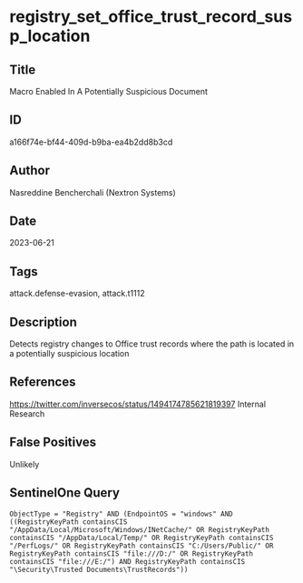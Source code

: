 # registry_set_office_trust_record_susp_location

## Title
Macro Enabled In A Potentially Suspicious Document

## ID
a166f74e-bf44-409d-b9ba-ea4b2dd8b3cd

## Author
Nasreddine Bencherchali (Nextron Systems)

## Date
2023-06-21

## Tags
attack.defense-evasion, attack.t1112

## Description
Detects registry changes to Office trust records where the path is located in a potentially suspicious location

## References
https://twitter.com/inversecos/status/1494174785621819397
Internal Research

## False Positives
Unlikely

## SentinelOne Query
```
ObjectType = "Registry" AND (EndpointOS = "windows" AND ((RegistryKeyPath containsCIS "/AppData/Local/Microsoft/Windows/INetCache/" OR RegistryKeyPath containsCIS "/AppData/Local/Temp/" OR RegistryKeyPath containsCIS "/PerfLogs/" OR RegistryKeyPath containsCIS "C:/Users/Public/" OR RegistryKeyPath containsCIS "file:///D:/" OR RegistryKeyPath containsCIS "file:///E:/") AND RegistryKeyPath containsCIS "\Security\Trusted Documents\TrustRecords"))

```